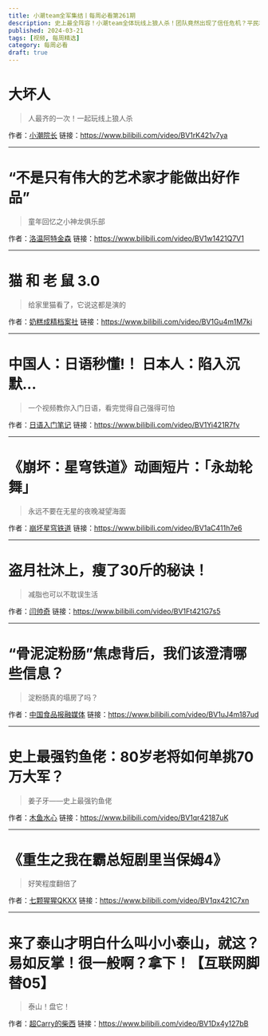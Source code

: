 ```yaml
---
title: 小潮team全军集结丨每周必看第261期
description: 史上最全阵容！小潮team全体玩线上狼人杀！团队竟然出现了信任危机？平民和狼人谁会取得胜利
published: 2024-03-21
tags: [视频, 每周精选]
category: 每周必看
draft: true
---
```


# 大坏人
> 人最齐的一次！一起玩线上狼人杀

作者：[小潮院长](https://space.bilibili.com/5970160)
链接：https://www.bilibili.com/video/BV1rK421v7ya

---

# “不是只有伟大的艺术家才能做出好作品”
> 童年回忆之小神龙俱乐部

作者：[洛温阿特金森](https://space.bilibili.com/30222764)
链接：https://www.bilibili.com/video/BV1w1421Q7V1

---

# 猫 和 老 鼠 3.0
> 给家里猫看了，它说这都是演的

作者：[奶糕成精档案社](https://space.bilibili.com/27756469)
链接：https://www.bilibili.com/video/BV1Gu4m1M7ki

---

# 中国人：日语秒懂!！   日本人：陷入沉默...
> 一个视频教你入门日语，看完觉得自己强得可怕

作者：[日语入门笔记](https://space.bilibili.com/607249381)
链接：https://www.bilibili.com/video/BV1Yi421R7fv

---

# 《崩坏：星穹铁道》动画短片：「永劫轮舞」
> 永远不要在无星的夜晚凝望海面

作者：[崩坏星穹铁道](https://space.bilibili.com/1340190821)
链接：https://www.bilibili.com/video/BV1aC411h7e6

---

# 盗月社沐上，瘦了30斤的秘诀！
> 减脂也可以不耽误生活

作者：[闫帅奇](https://space.bilibili.com/434378423)
链接：https://www.bilibili.com/video/BV1Ft421G7s5

---

# “骨泥淀粉肠”焦虑背后，我们该澄清哪些信息？
> 淀粉肠真的塌房了吗？

作者：[中国食品报融媒体](https://space.bilibili.com/439478093)
链接：https://www.bilibili.com/video/BV1uJ4m187ud

---

# 史上最强钓鱼佬：80岁老将如何单挑70万大军？
> 姜子牙——史上最强钓鱼佬

作者：[木鱼水心](https://space.bilibili.com/927587)
链接：https://www.bilibili.com/video/BV1qr42187uK

---

# 《重生之我在霸总短剧里当保姆4》
> 好笑程度翻倍了

作者：[七颗猩猩QKXX](https://space.bilibili.com/1659651634)
链接：https://www.bilibili.com/video/BV1qx421C7xn

---

# 来了泰山才明白什么叫小小泰山，就这？易如反掌！很一般啊？拿下！【互联网脚替05】
> 泰山！盘它！

作者：[超Carry的柴西](https://space.bilibili.com/383578614)
链接：https://www.bilibili.com/video/BV1Dx4y127bB


